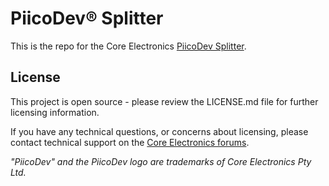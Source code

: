 # PiicoDev® Splitter

This is the repo for the Core Electronics [PiicoDev Splitter](https://core-electronics.com.au/catalog/product/view/sku/CE08535).


## License
This project is open source - please review the LICENSE.md file for further licensing information.

If you have any technical questions, or concerns about licensing, please contact technical support on the [Core Electronics forums](https://forum.core-electronics.com.au/).

*\"PiicoDev\" and the PiicoDev logo are trademarks of Core Electronics Pty Ltd.*
